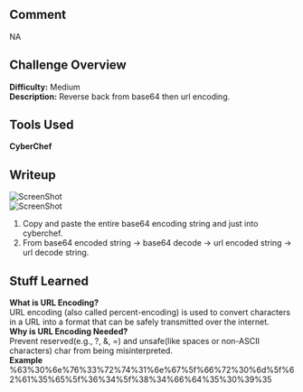 ## Comment  
NA

## Challenge Overview  
**Difficulty:** Medium  
**Description:** Reverse back from base64 then url encoding.  
## Tools Used  
**CyberChef**  

## Writeup  
![ScreenShot](https://imgur.com/btTQQNJ.png)  
![ScreenShot](https://imgur.com/UDnQcqb.png)  
1. Copy and paste the entire base64 encoding string and just into cyberchef.  
2. From base64 encoded string -> base64 decode -> url encoded string -> url decode string.  

## Stuff Learned  
**What is URL Encoding?**  
URL encoding (also called percent-encoding) is used to convert characters in a URL into a format that can be safely transmitted over the internet.  
**Why is URL Encoding Needed?**  
Prevent reserved(e.g., ?, &, =) and unsafe(like spaces or non-ASCII characters) char from being misinterpreted.  
**Example**
%63%30%6e%76%33%72%74%31%6e%67%5f%66%72%30%6d%5f%62%61%35%65%5f%36%34%5f%38%34%66%64%35%30%39%35  

